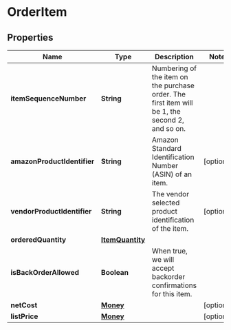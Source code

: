 # OrderItem

## Properties
Name | Type | Description | Notes
------------ | ------------- | ------------- | -------------
**itemSequenceNumber** | **String** | Numbering of the item on the purchase order. The first item will be 1, the second 2, and so on. | 
**amazonProductIdentifier** | **String** | Amazon Standard Identification Number (ASIN) of an item. |  [optional]
**vendorProductIdentifier** | **String** | The vendor selected product identification of the item. |  [optional]
**orderedQuantity** | [**ItemQuantity**](ItemQuantity.md) |  | 
**isBackOrderAllowed** | **Boolean** | When true, we will accept backorder confirmations for this item. | 
**netCost** | [**Money**](Money.md) |  |  [optional]
**listPrice** | [**Money**](Money.md) |  |  [optional]
